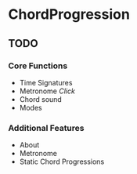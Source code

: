 # ChordProgression

## TODO
### Core Functions
* Time Signatures
* Metronome *Click*
* Chord sound
* Modes
### Additional Features
* About
* Metronome
* Static Chord Progressions
